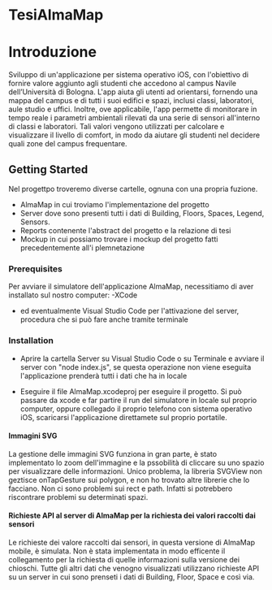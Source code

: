 # TesiAlmaMap

# Introduzione
Sviluppo di un'applicazione per sistema operativo iOS, con l'obiettivo di fornire valore aggiunto agli studenti che accedono al campus Navile dell’Università di Bologna. L'app aiuta gli utenti ad orientarsi, fornendo una mappa del campus e di tutti i suoi edifici e spazi, inclusi classi, laboratori, aule studio e uffici. Inoltre, ove applicabile, l'app permette di monitorare in tempo reale i parametri ambientali rilevati da una serie di sensori all'interno di classi e laboratori. Tali valori vengono utilizzati per calcolare e visualizzare il livello di comfort, in modo da aiutare gli studenti nel decidere quali zone del campus frequentare.


## Getting Started

Nel progettpo troveremo diverse cartelle, ognuna con una propria fuzione.
- AlmaMap in cui troviamo l'implementazione del progetto
- Server dove sono presenti tutti i dati di Building, Floors, Spaces, Legend, Sensors.
- Reports contenente l'abstract del progetto e la relazione di tesi
- Mockup in cui possiamo trovare i mockup del progetto fatti precedentemente all'i plemnetazione

### Prerequisites

Per avviare il simulatore dell'applicazione AlmaMap, necessitiamo di aver installato sul nostro computer:
-XCode
- ed eventualmente Visual Studio Code per l'attivazione del server, procedura che si può fare anche tramite terminale

### Installation

- Aprire la cartella Server su Visual Studio Code o su Terminale e avviare il server con "node index.js", se questa operazione non viene eseguita l'applicazione prenderà tutti i dati che ha in locale

- Eseguire il file AlmaMap.xcodeproj per eseguire il progetto. Si può passare da xcode e far partire il run del simulatore in locale sul proprio computer, oppure collegado il proprio telefono con sistema operativo iOS, scaricarsi l'applicazione direttamete sul proprio portatile.


#### Immagini SVG
La gestione delle immagini SVG funziona in gran parte, è stato implementato lo zoom dell'immagine e la pssobilità di cliccare su uno spazio per visualizzare delle informazioni.
Unico problema, la libreria SVGView non geztisce onTapGesture sui polygon, e non ho trovato altre librerie che lo facciano. Non ci sono problemi sui rect e path. Infatti si potrebbero riscontrare problemi su determinati spazi.

#### Richieste API al server di AlmaMap per la richiesta dei valori raccolti dai sensori
Le richieste dei valore raccolti dai sensori, in questa versione di AlmaMap mobile, è simulata. Non è stata implementata in modo efficente il collegamento per la richiesta di quelle informazioni sulla versione dei chioschi. Tutte gli altri dati che venogno visualizzati utilizzano richieste API su un server in cui sono prenseti i dati di Building, Floor, Space e così via.
